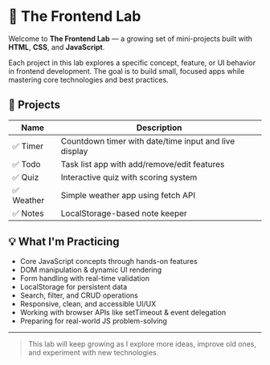 # 🧪 The Frontend Lab

Welcome to **The Frontend Lab** — a growing set of mini-projects built with **HTML**, **CSS**, and **JavaScript**.

Each project in this lab explores a specific concept, feature, or UI behavior in frontend development. The goal is to build small, focused apps while mastering core technologies and best practices.

## 🔧 Projects

| Name   | Description |
|--------|-------------|
| ✅ Timer   | Countdown timer with date/time input and live display |
| ✅ Todo    | Task list app with add/remove/edit features |
| ✅ Quiz    | Interactive quiz with scoring system |
| ✅ Weather | Simple weather app using fetch API |
| ✅ Notes   | LocalStorage-based note keeper |

## 💡 What I'm Practicing

- Core JavaScript concepts through hands-on features
- DOM manipulation & dynamic UI rendering
- Form handling with real-time validation
- LocalStorage for persistent data
- Search, filter, and CRUD operations
- Responsive, clean, and accessible UI/UX
- Working with browser APIs like setTimeout & event delegation
- Preparing for real-world JS problem-solving


---

> This lab will keep growing as I explore more ideas, improve old ones, and experiment with new technologies.
